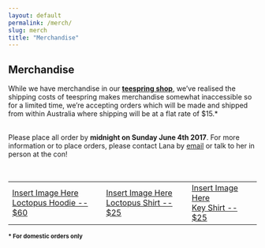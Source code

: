 ```yaml
---
layout: default
permalink: /merch/
slug: merch
title: "Merchandise"
---
```


## Merchandise

While we have merchandise in our **[teespring shop](https://teespring.com/stores/ozlockcon)**, we’ve realised the shipping costs of teespring makes merchandise somewhat inaccessible so for a limited time, we’re accepting orders which will be made and shipped from within Australia where shipping will be at a flat rate of $15.*
<br /> <br />

Please place all order by **midnight on Sunday June 4th 2017**.
For more information or to place orders, please contact Lana by [email](mailto:alannahguo@gmail.com) or talk to her in person at the con!

<br />

| | | |
| :------------- | :------------- | :------------- |
| <a href="/merch/hoodie"> Insert Image Here  <br /> Loctopus Hoodie -- $60 </a> | <a href="/merch/lockshirt"> Insert Image Here  <br /> Loctopus Shirt -- $25 </a>       | <a href="/merch/keyshirt"> Insert Image Here  <br /> Key Shirt -- $25 </a> |



<small> <b>* For domestic orders only </b> </small>
